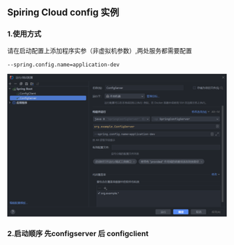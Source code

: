 ## Spiring Cloud config 实例
### 1.使用方式
请在启动配置上添加程序实参（非虚拟机参数）,两处服务都需要配置
```agsl
--spring.config.name=application-dev 
```
![img.png](doc/img.png)

### 2.启动顺序 先configserver 后 configclient